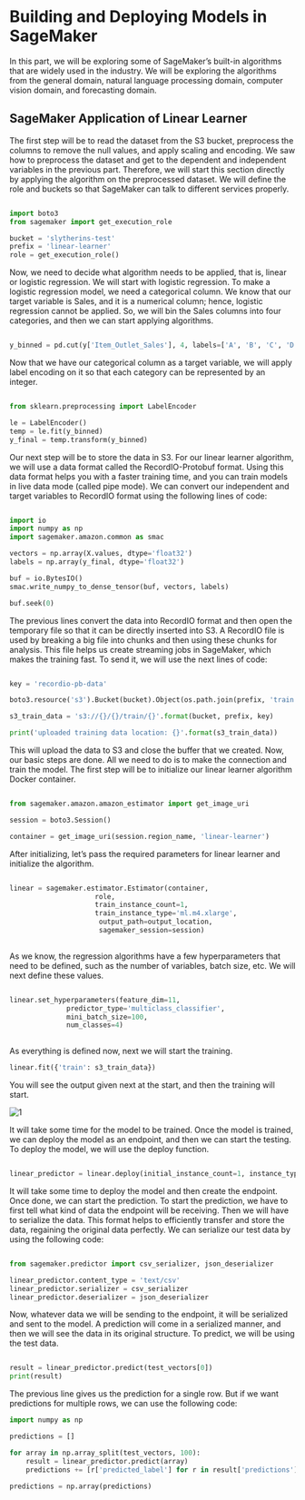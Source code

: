 
# Building and Deploying Models in SageMaker

In this part, we will be exploring some of SageMaker’s built-in algorithms that are widely used in the industry. We will be exploring the algorithms from the general domain, natural language processing domain, computer vision domain, and forecasting domain.


## SageMaker Application of Linear Learner

The first step will be to read the dataset from the S3 bucket, preprocess the columns to remove the null values, and apply scaling and encoding. We saw how to preprocess the dataset and get to the dependent and independent variables in the previous part. Therefore, we will start this section directly by applying the algorithm on the preprocessed dataset. We will define the role and buckets so that SageMaker can talk to different services properly. 


```py

import boto3
from sagemaker import get_execution_role

bucket = 'slytherins-test'
prefix = 'linear-learner'
role = get_execution_role()


```


Now, we need to decide what algorithm needs to be applied, that is, linear or logistic regression. We will start with logistic regression. To make a logistic regression model, we need a categorical column. We know that our target variable is Sales, and it is a numerical column; hence, logistic regression cannot be applied. So, we will bin the Sales columns into four categories, and then we can start applying algorithms.


```py

y_binned = pd.cut(y['Item_Outlet_Sales'], 4, labels=['A', 'B', 'C', 'D'])


```

Now that we have our categorical column as a target variable, we will apply label encoding on it so that each category can be represented by an integer.


```py

from sklearn.preprocessing import LabelEncoder

le = LabelEncoder()
temp = le.fit(y_binned)
y_final = temp.transform(y_binned)

```

Our next step will be to store the data in S3. For our linear learner algorithm, we will use a data format called the RecordIO-Protobuf format. Using this data format helps you with a faster training time, and you can train models in live data mode (called pipe mode). We can convert our independent and target variables to RecordIO format using the following lines of code:


```py

import io
import numpy as np
import sagemaker.amazon.common as smac

vectors = np.array(X.values, dtype='float32')
labels = np.array(y_final, dtype='float32')

buf = io.BytesIO()
smac.write_numpy_to_dense_tensor(buf, vectors, labels)

buf.seek(0)

```

The previous lines convert the data into RecordIO format and then open the temporary file so that it can be directly inserted into S3. A RecordIO file is used by
breaking a big file into chunks and then using these chunks for analysis. This file helps us create streaming jobs in SageMaker, which makes the training fast. To send it, we will use the next lines of code:


```py

key = 'recordio-pb-data'

boto3.resource('s3').Bucket(bucket).Object(os.path.join(prefix, 'train', key)).upload_fileobj(buf)

s3_train_data = 's3://{}/{}/train/{}'.format(bucket, prefix, key)

print('uploaded training data location: {}'.format(s3_train_data))

```


This will upload the data to S3 and close the buffer that we created. Now, our basic steps are done. All we need to do is to make the connection and train the model. The first step will be to initialize our linear learner algorithm Docker container.


```py

from sagemaker.amazon.amazon_estimator import get_image_uri

session = boto3.Session()

container = get_image_uri(session.region_name, 'linear-learner')

```

After initializing, let’s pass the required parameters for linear learner and initialize the algorithm.

```py

linear = sagemaker.estimator.Estimator(container,
                     role,
                     train_instance_count=1,
                     train_instance_type='ml.m4.xlarge',
                      output_path=output_location,
                      sagemaker_session=session)
                      

```

As we know, the regression algorithms have a few hyperparameters that need to be defined, such as the number of variables, batch size, etc. We will next define these values.


```py

linear.set_hyperparameters(feature_dim=11,
              predictor_type='multiclass_classifier',
              mini_batch_size=100,
              num_classes=4)
           
```


As everything is defined now, next we will start the training.

```py
linear.fit({'train': s3_train_data})
```


You will see the output given next at the start, and then the training will start.


![1](https://user-images.githubusercontent.com/23625821/121774888-d71c2680-cb84-11eb-8a96-a63247899018.png)


It will take some time for the model to be trained. Once the model is trained, we can deploy the model as an endpoint, and then we can start the testing. To deploy the model, we will use the deploy function.

```py

linear_predictor = linear.deploy(initial_instance_count=1, instance_type='ml.m4.xlarge')

```


It will take some time to deploy the model and then create the endpoint. Once done, we can start the prediction. To start the prediction, we have to first tell what kind of data the endpoint will be receiving. Then we will have to serialize the data. This format helps to efficiently transfer and store the data, regaining the original data perfectly. We can serialize our test data by using the following code:

```py

from sagemaker.predictor import csv_serializer, json_deserializer

linear_predictor.content_type = 'text/csv'
linear_predictor.serializer = csv_serializer
linear_predictor.deserializer = json_deserializer

```


Now, whatever data we will be sending to the endpoint, it will be serialized and sent to the model. A prediction will come in a serialized manner, and then we will see the data in its original structure. To predict, we will be using the test data.

```py

result = linear_predictor.predict(test_vectors[0])
print(result)

```

The previous line gives us the prediction for a single row. But if we want predictions for multiple rows, we can use the following code:

```py
import numpy as np

predictions = []

for array in np.array_split(test_vectors, 100):
    result = linear_predictor.predict(array)
    predictions += [r['predicted_label'] for r in result['predictions']]

predictions = np.array(predictions)

```

